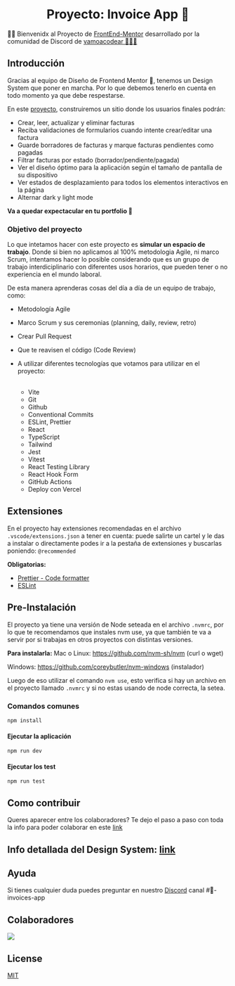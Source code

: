 <h1 align="center">Proyecto: Invoice App 🧾 </h1>

👋🏻 Bienvenidx al Proyecto de [FrontEnd-Mentor](https://www.frontendmentor.io/challenges/invoice-app-i7KaLTQjl) desarrollado por la comunidad de Discord de [vamoacodear 👩🏻‍💻](https://www.twitch.tv/vamoacodear)

## Introducción

Gracias al equipo de Diseño de Frontend Mentor 👀, tenemos un Design System que poner en marcha. Por lo que debemos tenerlo en cuenta en todo momento ya que debe respestarse.

En este [proyecto](https://www.frontendmentor.io/challenges/invoice-app-i7KaLTQjl), construiremos un sitio donde los usuarios finales podrán:

- Crear, leer, actualizar y eliminar facturas
- Reciba validaciones de formularios cuando intente crear/editar una factura
- Guarde borradores de facturas y marque facturas pendientes como pagadas
- Filtrar facturas por estado (borrador/pendiente/pagada)
- Ver el diseño óptimo para la aplicación según el tamaño de pantalla de su dispositivo
- Ver estados de desplazamiento para todos los elementos interactivos en la página
- Alternar dark y light mode

**Va a quedar expectacular en tu portfolio 🚀**

### Objetivo del proyecto

Lo que intetamos hacer con este proyecto es **simular un espacio de trabajo**.
Donde si bien no aplicamos al 100% metodologia Agile, ni marco Scrum, intentamos hacer lo posible considerando que es un grupo de trabajo interdiciplinario con diferentes usos horarios, que pueden tener o no experiencia en el mundo laboral.

De esta manera aprenderas cosas del día a día de un equipo de trabajo, como:

- Metodología Agile
- Marco Scrum y sus ceremonias (planning, daily, review, retro)
- Crear Pull Request
- Que te reavisen el código (Code Review)
- A utilizar diferentes tecnologías que votamos para utilizar en el proyecto:

  <br/>

  - Vite
  - Git
  - Github
  - Conventional Commits
  - ESLint, Prettier
  - React
  - TypeScript
  - Tailwind
  - Jest
  - Vitest
  - React Testing Library
  - React Hook Form
  - GitHub Actions
  - Deploy con Vercel

## Extensiones

En el proyecto hay extensiones recomendadas en el archivo `.vscode/extensions.json` a tener en cuenta: puede salirte un cartel y le das a instalar o directamente podes ir a la pestaña de extensiones y buscarlas poniendo: `@recommended`

**Obligatorias:**

- [Prettier - Code formatter](https://marketplace.visualstudio.com/items?itemName=esbenp.prettier-vscode)
- [ESLint](https://marketplace.visualstudio.com/items?itemName=dbaeumer.vscode-eslint)

## Pre-Instalación

El proyecto ya tiene una versión de Node seteada en el archivo `.nvmrc`, por lo que te recomendamos que instales nvm use, ya que también te va a servir por si trabajas en otros proyectos con distintas versiones.

**Para instalarla:**
Mac o Linux: https://github.com/nvm-sh/nvm (curl o wget)

Windows: https://github.com/coreybutler/nvm-windows (instalador)

Luego de eso utilizar el comando `nvm use`, esto verifica si hay un archivo en el proyecto llamado `.nvmrc` y si no estas usando de node correcta, la setea.

### Comandos comunes

```
npm install
```

#### Ejecutar la aplicación

```
npm run dev
```

#### Ejecutar los test

```
npm run test
```

## Como contribuir

Queres aparecer entre los colaboradores? Te dejo el paso a paso con toda la info para poder colaborar en este [link](CONTRIBUTING.md)

## Info detallada del Design System: [link](DESING_SYSTEM.md)

## Ayuda

Si tienes cualquier duda puedes preguntar en nuestro [Discord](https://discord.io/vamoacodear) canal #🧾-invoices-app

## Colaboradores

<a href="https://github.com/nsdonato/front-invoices/graphs/contributors">
  <img src="https://contrib.rocks/image?repo=nsdonato/front-invoices" />
</a>

## License

[MIT](https://choosealicense.com/licenses/mit/)
